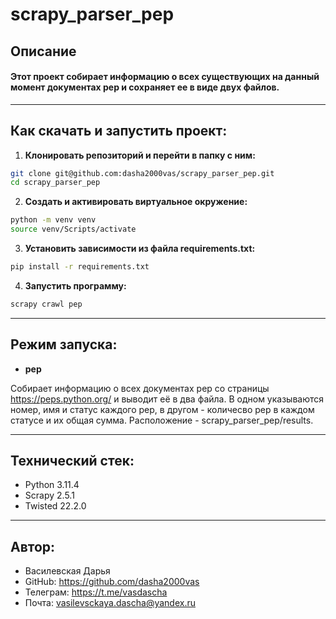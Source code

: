 # scrapy_parser_pep

## Описание
<h4>Этот проект собирает информацию о всех существующих на данный момент документах pep и сохраняет ее в виде двух файлов.</h4>

---

## Как скачать и запустить проект:

1. **Клонировать репозиторий и перейти в папку с ним:**

```bash
git clone git@github.com:dasha2000vas/scrapy_parser_pep.git 
cd scrapy_parser_pep
```

2. **Создать и активировать виртуальное окружение:**

```bash
python -m venv venv
source venv/Scripts/activate
```

3. **Установить зависимости из файла requirements.txt:**

```bash
pip install -r requirements.txt
```

4. **Запустить программу:**
```bash
scrapy crawl pep
```

---

## Режим запуска:
* **pep**

Собирает информацию о всех документах pep со страницы https://peps.python.org/ и выводит её в два файла. В одном указываются номер, имя и статус каждого pep, в другом - количесво pep в каждом статусе и их общая сумма. Расположение - scrapy_parser_pep/results.

---

## Технический стек:
* Python 3.11.4
* Scrapy 2.5.1
* Twisted 22.2.0

---

## Автор:

* Василевская Дарья
* GitHub: https://github.com/dasha2000vas
* Телеграм: https://t.me/vasdascha
* Почта: vasilevsckaya.dascha@yandex.ru
